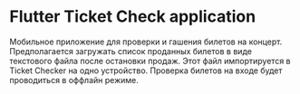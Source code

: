 # Flutter Ticket Check application
Мобильное приложение для проверки и гашения билетов на концерт. 
Предполагается загружать список проданных билетов в виде текстового файла после остановки продаж. Этот файл импортируется в Ticket Checker на одно устройство.
Проверка билетов на входе будет проводиться в оффлайн режиме.